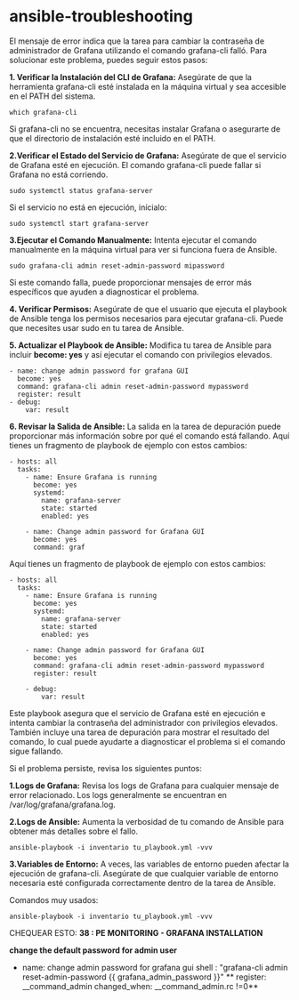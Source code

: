# ansible-troubleshooting
El mensaje de error indica que la tarea para cambiar la contraseña de administrador de Grafana utilizando el comando grafana-cli falló. Para solucionar este problema, puedes seguir estos pasos:

**1. Verificar la Instalación del CLI de Grafana:** Asegúrate de que la herramienta grafana-cli esté instalada en la máquina virtual y sea accesible en el PATH del sistema.
```
which grafana-cli
```
Si grafana-cli no se encuentra, necesitas instalar Grafana o asegurarte de que el directorio de instalación esté incluido en el PATH.

**2.Verificar el Estado del Servicio de Grafana:** Asegúrate de que el servicio de Grafana esté en ejecución. El comando grafana-cli puede fallar si Grafana no está corriendo.
```
sudo systemctl status grafana-server
```
Si el servicio no está en ejecución, inícialo:
```
sudo systemctl start grafana-server
```
**3.Ejecutar el Comando Manualmente:** Intenta ejecutar el comando manualmente en la máquina virtual para ver si funciona fuera de Ansible.
```
sudo grafana-cli admin reset-admin-password mipassword
```
Si este comando falla, puede proporcionar mensajes de error más específicos que ayuden a diagnosticar el problema.

**4. Verificar Permisos:** Asegúrate de que el usuario que ejecuta el playbook de Ansible tenga los permisos necesarios para ejecutar grafana-cli. Puede que necesites usar sudo en tu tarea de Ansible.

**5. Actualizar el Playbook de Ansible:** Modifica tu tarea de Ansible para incluir **become: yes** y así ejecutar el comando con privilegios elevados.
```
- name: change admin password for grafana GUI
  become: yes
  command: grafana-cli admin reset-admin-password mypassword
  register: result
- debug:
    var: result
```


**6. Revisar la Salida de Ansible:** La salida en la tarea de depuración puede proporcionar más información sobre por qué el comando está fallando.
Aquí tienes un fragmento de playbook de ejemplo con estos cambios:
```
- hosts: all
  tasks:
    - name: Ensure Grafana is running
      become: yes
      systemd:
        name: grafana-server
        state: started
        enabled: yes

    - name: Change admin password for Grafana GUI
      become: yes
      command: graf
```
Aquí tienes un fragmento de playbook de ejemplo con estos cambios:

```
- hosts: all
  tasks:
    - name: Ensure Grafana is running
      become: yes
      systemd:
        name: grafana-server
        state: started
        enabled: yes

    - name: Change admin password for Grafana GUI
      become: yes
      command: grafana-cli admin reset-admin-password mypassword
      register: result

    - debug:
        var: result
```
Este playbook asegura que el servicio de Grafana esté en ejecución e intenta cambiar la contraseña del administrador con privilegios elevados. También incluye una tarea de depuración para mostrar el resultado del comando, lo cual puede ayudarte a diagnosticar el problema si el comando sigue fallando.



Si el problema persiste, revisa los siguientes puntos:

**1.Logs de Grafana:** Revisa los logs de Grafana para cualquier mensaje de error relacionado. Los logs generalmente se encuentran en /var/log/grafana/grafana.log.

**2.Logs de Ansible:** Aumenta la verbosidad de tu comando de Ansible para obtener más detalles sobre el fallo.
```
ansible-playbook -i inventario tu_playbook.yml -vvv
```
**3.Variables de Entorno:** A veces, las variables de entorno pueden afectar la ejecución de grafana-cli. Asegúrate de que cualquier variable de entorno necesaria esté configurada correctamente dentro de la tarea de Ansible.



Comandos muy usados:
```
ansible-playbook -i inventario tu_playbook.yml -vvv
```

CHEQUEAR ESTO:
**38 : PE MONITORING - GRAFANA INSTALLATION**

**change the default password for admin user**


- name: change admin password for grafana gui
  shell : "grafana-cli admin reset-admin-password {{ grafana_admin_password }}"
**	register: __command_admin
	changed_when: __command_admin.rc !=0**
